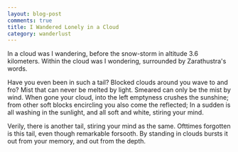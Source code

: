 ```yaml
---
layout: blog-post
comments: true
title: I Wandered Lonely in a Cloud
category: wanderlust
---
```



In a cloud was I wandering, before the snow-storm in altitude 3.6 kilometers. Within the cloud was I wondering, surrounded by Zarathustra's words.

Have you even been in such a tail? Blocked clouds around you wave to and fro? Mist that can never be melted by light. Smeared can only be the mist by wind. When gone your cloud, into the left emptyness crushes the sunshine; from other soft blocks encircling you also come the reflected; In a sudden is all washing in the sunlight, and all soft and white, stiring your mind.

Verily, there is another tail, stiring your mind as the same. Ofttimes forgotten is this tail, even though remarkable forsooth. By standing in clouds bursts it out from your memory, and out from the depth.
